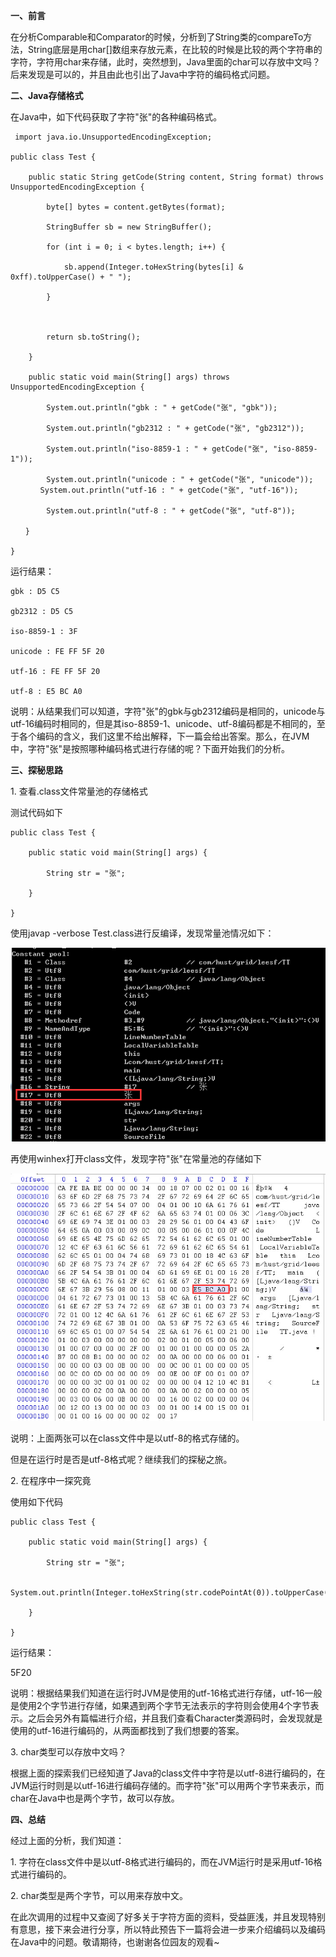 **一、前言**

在分析Comparable和Comparator的时候，分析到了String类的compareTo方法，String底层是用char[]数组来存放元素，在比较的时候是比较的两个字符串的字符，字符用char来存储，此时，突然想到，Java里面的char可以存放中文吗？后来发现是可以的，并且由此也引出了Java中字符的编码格式问题。

**二、Java存储格式**

在Java中，如下代码获取了字符"张"的各种编码格式。

    
    
     import java.io.UnsupportedEncodingException;

    public class Test {

        public static String getCode(String content, String format) throws UnsupportedEncodingException {

            byte[] bytes = content.getBytes(format);

            StringBuffer sb = new StringBuffer();

            for (int i = 0; i < bytes.length; i++) {

                sb.append(Integer.toHexString(bytes[i] & 0xff).toUpperCase() + " ");

            }

            

            return sb.toString();

        }

        public static void main(String[] args) throws UnsupportedEncodingException {

            System.out.println("gbk : " + getCode("张", "gbk"));

            System.out.println("gb2312 : " + getCode("张", "gb2312"));

            System.out.println("iso-8859-1 : " + getCode("张", "iso-8859-1"));

            System.out.println("unicode : " + getCode("张", "unicode"));  
    　　　　System.out.println("utf-16 : " + getCode("张", "utf-16"));

            System.out.println("utf-8 : " + getCode("张", "utf-8"));

    　　}

    }

运行结果：

    
    
    gbk : D5 C5 

    gb2312 : D5 C5 

    iso-8859-1 : 3F 

    unicode : FE FF 5F 20 

    utf-16 : FE FF 5F 20 

    utf-8 : E5 BC A0 

说明：从结果我们可以知道，字符"张"的gbk与gb2312编码是相同的，unicode与utf-16编码时相同的，但是其iso-8859-1、unicode、utf-8编码都是不相同的，至于各个编码的含义，我们这里不给出解释，下一篇会给出答案。那么，在JVM中，字符"张"是按照哪种编码格式进行存储的呢？下面开始我们的分析。

**三、探秘思路**

1\. 查看.class文件常量池的存储格式

测试代码如下

    
    
    public class Test {

        public static void main(String[] args) {

            String str = "张";        

        }

    }

使用javap -verbose Test.class进行反编译，发现常量池情况如下：

![](../md/img/leesf456/616953-20160323200459604-655970015.png)

再使用winhex打开class文件，发现字符"张"在常量池的存储如下

![](../md/img/leesf456/616953-20160323203041729-1206185765.jpg)

说明：上面两张可以在class文件中是以utf-8的格式存储的。

但是在运行时是否是utf-8格式呢？继续我们的探秘之旅。

2\. 在程序中一探究竟

使用如下代码

    
    
    public class Test {    

        public static void main(String[] args) {

            String str = "张";

            System.out.println(Integer.toHexString(str.codePointAt(0)).toUpperCase());

        }

    }

运行结果：

5F20

说明：根据结果我们知道在运行时JVM是使用的utf-16格式进行存储，utf-16一般是使用2个字节进行存储，如果遇到两个字节无法表示的字符则会使用4个字节表示。之后会另外有篇幅进行介绍，并且我们查看Character类源码时，会发现就是使用的utf-16进行编码的，从两面都找到了我们想要的答案。

3\. char类型可以存放中文吗？

根据上面的探索我们已经知道了Java的class文件中字符是以utf-8进行编码的，在JVM运行时则是以utf-16进行编码存储的。而字符"张"可以用两个字节来表示，而char在Java中也是两个字节，故可以存放。

**四、总结**

经过上面的分析，我们知道：

1\. 字符在class文件中是以utf-8格式进行编码的，而在JVM运行时是采用utf-16格式进行编码的。

2\. char类型是两个字节，可以用来存放中文。

在此次调用的过程中又查阅了好多关于字符方面的资料，受益匪浅，并且发现特别有意思，接下来会进行分享，所以特此预告下一篇将会进一步来介绍编码以及编码在Java中的问题。敬请期待，也谢谢各位园友的观看~

